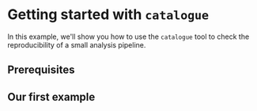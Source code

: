 # Getting started with `catalogue`

In this example, we'll show you how to use the `catalogue` tool to check the reproducibility of a small analysis pipeline.

## Prerequisites

## Our first example